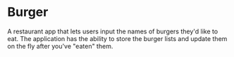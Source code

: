 # Burger
A restaurant app that lets users input the names of burgers they'd like to eat. The application has the ability to store the burger lists and update them on the fly after you've "eaten" them.
